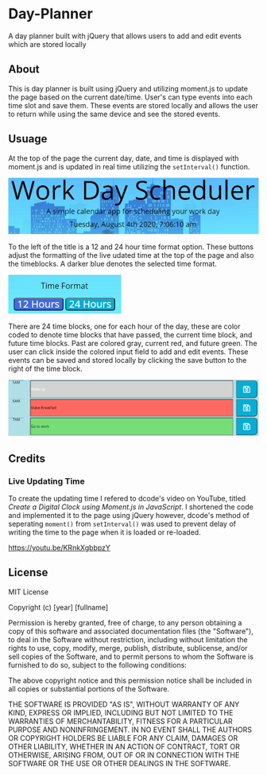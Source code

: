 # Day-Planner
A day planner built with jQuery that allows users to add and edit events which are stored locally

## About
This is day planner is built using jQuery and utilizing moment.js to update the page based on the current date/time. User's can type events into each time slot and save them. These events are stored locally and allows the user to return while using the same device and see the stored events.

## Usuage
At the top of the page the current day, date, and time is displayed with moment.js and is updated in real time utilizing the ```setInterval()``` function.

![Page Title Real Time Update](./Assets/time-update.PNG)

To the left of the title is a 12 and 24 hour time format option. These buttons adjust the formatting of the live udated time at the top of the page and also the timeblocks. A darker blue denotes the selected time format.

![Time Format buttons](./Assets/time-format.PNG)

There are 24 time blocks, one for each hour of the day, these are color coded to denote time blocks that have passed, the current time block, and future time blocks. Past are colored gray, current red, and future green. The user can click inside the colored input field to add and edit events. These events can be saved and stored locally by clicking the save button to the right of the time block.

![Time Block Past Present Future Save Button](./Assets/timeblock-1.PNG)

## Credits

### Live Updating Time
To create the updating time I refered to dcode's video on YouTube, titled *Create a Digital Clock using Moment.js in JavaScript*. I shortened the code and implemented it to the page using jQuery however, dcode's method of seperating ```moment()``` from ```setInterval()``` was used to prevent delay of writing the time to the page when it is loaded or re-loaded.

https://youtu.be/KRnkXgbbpzY

## License
MIT License

Copyright (c) [year] [fullname]

Permission is hereby granted, free of charge, to any person obtaining a copy
of this software and associated documentation files (the "Software"), to deal
in the Software without restriction, including without limitation the rights
to use, copy, modify, merge, publish, distribute, sublicense, and/or sell
copies of the Software, and to permit persons to whom the Software is
furnished to do so, subject to the following conditions:

The above copyright notice and this permission notice shall be included in all
copies or substantial portions of the Software.

THE SOFTWARE IS PROVIDED "AS IS", WITHOUT WARRANTY OF ANY KIND, EXPRESS OR
IMPLIED, INCLUDING BUT NOT LIMITED TO THE WARRANTIES OF MERCHANTABILITY,
FITNESS FOR A PARTICULAR PURPOSE AND NONINFRINGEMENT. IN NO EVENT SHALL THE
AUTHORS OR COPYRIGHT HOLDERS BE LIABLE FOR ANY CLAIM, DAMAGES OR OTHER
LIABILITY, WHETHER IN AN ACTION OF CONTRACT, TORT OR OTHERWISE, ARISING FROM,
OUT OF OR IN CONNECTION WITH THE SOFTWARE OR THE USE OR OTHER DEALINGS IN THE
SOFTWARE.